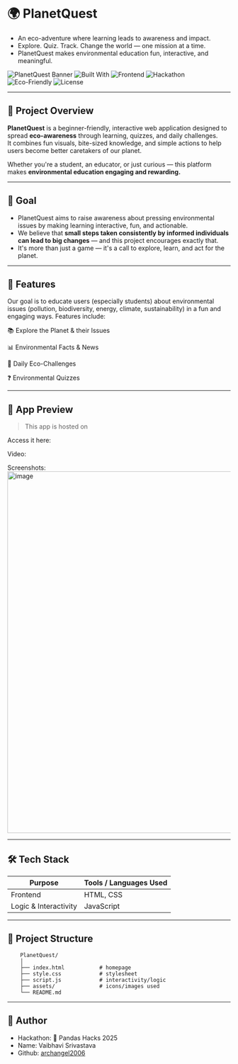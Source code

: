 # 🌍 PlanetQuest

- An eco-adventure where learning leads to awareness and impact.
- Explore. Quiz. Track. Change the world — one mission at a time.  
- PlanetQuest makes environmental education fun, interactive, and meaningful.

![PlanetQuest Banner](https://img.shields.io/badge/Planet%20Quest-Environmental%20Awareness%20Tool-green) ![Built With](https://img.shields.io/badge/Built%20With-JavaScript-blue?style=plastic&logo=javascript) ![Frontend](https://img.shields.io/badge/Frontend-HTML%2FCSS-orange?style=plastic&logo=html5) ![Hackathon](https://img.shields.io/badge/Panda%20Hacks-2025-yellow?style=plastic&logo=github) ![Eco-Friendly](https://img.shields.io/badge/Eco--Friendly-%F0%9F%8C%B1%20YES-brightgreen?style=plastic&logo=leaf) ![License](https://img.shields.io/badge/License-Proprietary-red?style=plastic&logo=firefox)

---
## 📌 Project Overview

**PlanetQuest** is a beginner-friendly, interactive web application designed to spread **eco-awareness** through learning, quizzes, and daily challenges.  
It combines fun visuals, bite-sized knowledge, and simple actions to help users become better caretakers of our planet.

Whether you're a student, an educator, or just curious — this platform makes **environmental education engaging and rewarding.**

---

## 🎯 Goal

- PlanetQuest aims to raise awareness about pressing environmental issues by making learning interactive, fun, and actionable.  
- We believe that **small steps taken consistently by informed individuals can lead to big changes** — and this project encourages exactly that.  
- It's more than just a game — it's a call to explore, learn, and act for the planet.

---

## 🚀 Features

Our goal is to educate users (especially students) about environmental issues (pollution, biodiversity, energy, climate, sustainability) in a fun and engaging ways. Features include: 

📚 Explore the Planet & their Issues

📊 Environmental Facts & News

🎯 Daily Eco-Challenges

❓ Environmental Quizzes

---
 ## 📸 App Preview

> This app is hosted on

Access it here: 

Video: 

Screenshots: 
<img width="1894" height="817" alt="image" src="https://github.com/user-attachments/assets/af37ac32-cd08-46cd-a61b-5b0fbd44609e" />



---
## 🛠️ Tech Stack

| Purpose       | Tools / Languages Used         |
|--------------|-------------------------------|
| Frontend     | HTML, CSS                     |
| Logic & Interactivity | JavaScript               |

---
## 📁 Project Structure

```
    PlanetQuest/
    │
    ├── index.html           # homepage
    ├── style.css            # stylesheet
    ├── script.js            # interactivity/logic
    ├── assets/              # icons/images used
    └── README.md           

```
---

## 👤 Author

- Hackathon: 🐼 Pandas Hacks 2025
- Name: Vaibhavi Srivastava
- Github: [archangel2006](https://github.com/archangel2006)

